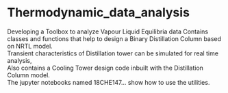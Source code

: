 # Thermodynamic_data_analysis
Developing a Toolbox to analyze Vapour Liquid Equilibria data
Contains classes and functions that help to design a Binary Distillation Column based on NRTL model. <br>
Transient characteristics of Distillation tower can be simulated for real time analysis, <br>
Also contains a Cooling Tower design code inbuilt with the Distillation Column model. <br>
The jupyter notebooks named 18CHE147... show how to use the utilities.
